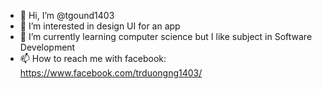 - 👋 Hi, I’m @tgound1403
- 👀 I’m interested in design UI for an app
- 🌱 I’m currently learning computer science but I like subject in Software Development
- 📫 How to reach me with facebook: https://www.facebook.com/trduongng1403/

